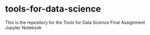 # tools-for-data-science
This is the repository for the Tools for Data Science Final Assignment Jupyter Notebook
